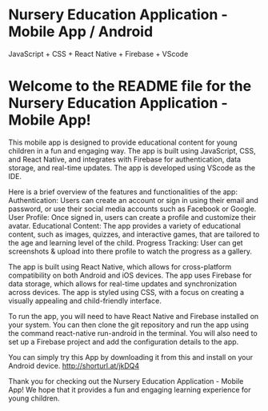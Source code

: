 # Nursery Education Application - Mobile App / Android
JavaScript + CSS + React Native + Firebase + VScode

<h1>Welcome to the README file for the Nursery Education Application - Mobile App!</h1>

This mobile app is designed to provide educational content for young children in a fun and engaging way. The app is built using JavaScript, CSS, and React Native, and integrates with Firebase for authentication, data storage, and real-time updates. The app is developed using VScode as the IDE.

Here is a brief overview of the features and functionalities of the app:
Authentication: Users can create an account or sign in using their email and password, or use their social media accounts such as Facebook or Google.
User Profile: Once signed in, users can create a profile and customize their avatar.
Educational Content: The app provides a variety of educational content, such as images, quizzes, and interactive games, that are tailored to the age and learning level of the child.
Progress Tracking: User can get screenshots & upload into there profile to watch the progress as a gallery.

The app is built using React Native, which allows for cross-platform compatibility on both Android and iOS devices. The app uses Firebase for data storage, which allows for real-time updates and synchronization across devices. The app is styled using CSS, with a focus on creating a visually appealing and child-friendly interface.

To run the app, you will need to have React Native and Firebase installed on your system. You can then clone the git repository and run the app using the command react-native run-android in the terminal. You will also need to set up a Firebase project and add the configuration details to the app.

You can simply try this App by downloading it from this and install on your Android device. http://shorturl.at/jkDQ4

Thank you for checking out the Nursery Education Application - Mobile App! We hope that it provides a fun and engaging learning experience for young children.
